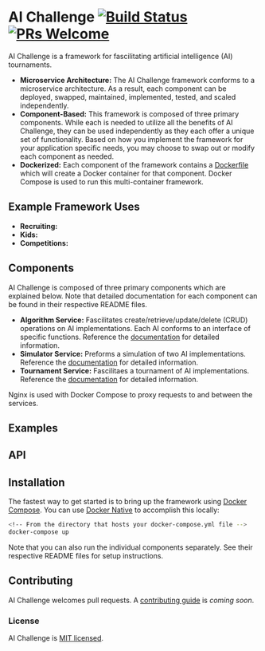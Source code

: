 # AI Challenge [![Build Status](https://img.shields.io/travis/northwesternmutual/ai-challenge/master.svg?style=flat)](https://travis-ci.org/facebook/react) [![PRs Welcome](https://img.shields.io/badge/PRs-welcome-brightgreen.svg)](CONTRIBUTING.md#pull-requests)

AI Challenge is a framework for fascilitating artificial intelligence (AI) tournaments.

* **Microservice Architecture:** The AI Challenge framework conforms to a microservice architecture. As a result, each component can be deployed, swapped, maintained, implemented, tested, and scaled independently.
* **Component-Based:** This framework is composed of three primary components. While each is needed to utilize all the benefits of AI Challenge, they can be used independently as they each offer a unique set of functionality. Based on how you implement the framework for your application specific needs, you may choose to swap out or modify each component as needed.
* **Dockerized:** Each component of the framework contains a [Dockerfile](https://docs.docker.com/engine/reference/builder/) which will create a Docker container for that component. Docker Compose is used to run this multi-container framework.

## Example Framework Uses

* **Recruiting:**
* **Kids:**
* **Competitions:**

## Components

AI Challenge is composed of three primary components which are explained below. Note that detailed documentation for each component can be found in their respective README files.

* **Algorithm Service:** Fascilitates create/retrieve/update/delete (CRUD) operations on AI implementations. Each AI conforms to an interface of specific functions. Reference the [documentation](./algorithmService/README.md) for detailed information.
* **Simulator Service:** Preforms a simulation of two AI implementations. Reference the [documentation](./simulationEngine/README.md) for detailed information.
* **Tournament Service:** Fascilitaes a tournament of AI implementations. Reference the [documentation](./tournamentEngine/README.md) for detailed information.

Nginx is used with Docker Compose to proxy requests to and between the services.

## Examples

## API

## Installation

The fastest way to get started is to bring up the framework using [Docker Compose](https://docs.docker.com/compose/). You can use [Docker Native](https://www.docker.com/products/overview) to accomplish this locally:

```sh
<!-- From the directory that hosts your docker-compose.yml file -->
docker-compose up
```
Note that you can also run the individual components separately. See their respective README files for setup instructions.

## Contributing

AI Challenge welcomes pull requests. A [contributing guide](./CONTRIBUTING.md) is *coming soon*.

### License

AI Challenge is [MIT licensed](./LICENSE).